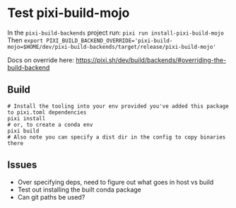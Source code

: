# Test pixi-build-mojo

In the `pixi-build-backends` project run: `pixi run install-pixi-build-mojo`
Then `export PIXI_BUILD_BACKEND_OVERRIDE='pixi-build-mojo=$HOME/dev/pixi-build-backends/target/release/pixi-build-mojo'`

Docs on override here: https://pixi.sh/dev/build/backends/#overriding-the-build-backend

## Build

```
# Install the tooling into your env provided you've added this package to pixi.toml dependencies
pixi install
# or, to create a conda env
pixi build 
# Also note you can specify a dist dir in the config to copy binaries there
```

## Issues

- Over specifying deps, need to figure out what goes in host vs build
- Test out installing the built conda package
- Can git paths be used?
